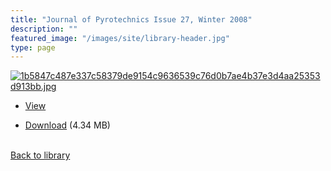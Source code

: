 ```yaml
---
title: "Journal of Pyrotechnics Issue 27, Winter 2008"
description: ""
featured_image: "/images/site/library-header.jpg"
type: page
---
```


<a href="https://drive.google.com/file/d/14fQD_OUE8GGu3XTJBFcB6Qti9EwxzxS1/view" target="_blank">![1b5847c487e337c58379de9154c9636539c76d0b7ae4b37e3d4aa25353d913bb.jpg](/images/library/1b5847c487e337c58379de9154c9636539c76d0b7ae4b37e3d4aa25353d913bb.jpg)</a>
* <a href="https://drive.google.com/file/d/14fQD_OUE8GGu3XTJBFcB6Qti9EwxzxS1/view" target="_blank">View</a>

* [Download](https://drive.google.com/uc?export=download&id=14fQD_OUE8GGu3XTJBFcB6Qti9EwxzxS1) (4.34 MB)

<br />[Back to library](/library/)
